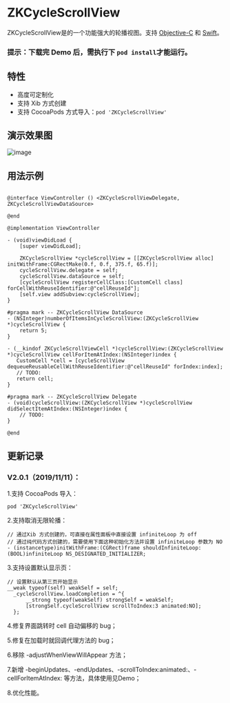 # ZKCycleScrollView

ZKCycleScrollView是的一个功能强大的轮播视图。支持 [Objective-C](https://github.com/bestDew/ZKCycleScrollViewDemo-OC) 和 [Swift](https://github.com/bestDew/ZKCycleScrollViewDemo)。

### 提示：下载完 Demo 后，需执行下 ```pod install```才能运行。

## 特性

-   高度可定制化
-   支持 Xib 方式创建
-   支持 CocoaPods 方式导入：```pod 'ZKCycleScrollView'```

## 演示效果图

![image](https://github.com/bestDew/ZKCycleScrollViewDemo-OC/blob/master/ZKCycleScrollViewDemo-OC/Untitled.gif)

## 用法示例

```objc

@interface ViewController () <ZKCycleScrollViewDelegate, ZKCycleScrollViewDataSource>

@end

@implementation ViewController

- (void)viewDidLoad {
    [super viewDidLoad];
    
    ZKCycleScrollView *cycleScrollView = [[ZKCycleScrollView alloc] initWithFrame:CGRectMake(0.f, 0.f, 375.f, 65.f)];
    cycleScrollView.delegate = self;
    cycleScrollView.dataSource = self;
    [cycleScrollView registerCellClass:[CustomCell class] forCellWithReuseIdentifier:@"cellReuseId"];
    [self.view addSubview:cycleScrollView];
}

#pragma mark -- ZKCycleScrollView DataSource
- (NSInteger)numberOfItemsInCycleScrollView:(ZKCycleScrollView *)cycleScrollView {
    return 5;
}

- (__kindof ZKCycleScrollViewCell *)cycleScrollView:(ZKCycleScrollView *)cycleScrollView cellForItemAtIndex:(NSInteger)index {
   CustomCell *cell = [cycleScrollView dequeueReusableCellWithReuseIdentifier:@"cellReuseId" forIndex:index];
   // TODO:
   return cell;
}

#pragma mark -- ZKCycleScrollView Delegate
- (void)cycleScrollView:(ZKCycleScrollView *)cycleScrollView didSelectItemAtIndex:(NSInteger)index {
    // TODO:
}

@end

```

## 更新记录

### V2.0.1（2019/11/11）：

1.支持 CocoaPods 导入：
  ```objc
  pod 'ZKCycleScrollView'
  ```
2.支持取消无限轮播：
  ```objc
  // 通过Xib 方式创建的，可直接在属性面板中直接设置 infiniteLoop 为 off
  // 通过纯代码方式创建的，需要使用下面这种初始化方法并设置 infiniteLoop 参数为 NO
  - (instancetype)initWithFrame:(CGRect)frame shouldInfiniteLoop:(BOOL)infiniteLoop NS_DESIGNATED_INITIALIZER;
  ```
3.支持设置默认显示页：
  ```objc
  // 设置默认从第三页开始显示
  __weak typeof(self) weakSelf = self;
    _cycleScrollView.loadCompletion = ^{
        __strong typeof(weakSelf) strongSelf = weakSelf;
        [strongSelf.cycleScrollView scrollToIndex:3 animated:NO];
    };
  ```
 4.修复界面跳转时 cell 自动偏移的 bug；<br/>
 
 5.修复在加载时就回调代理方法的 bug；<br/>
 
 6.移除 -adjustWhenViewWillAppear 方法；<br/>
 
 7.新增 -beginUpdates、-endUpdates、-scrollToIndex:animated:、-cellForItemAtIndex: 等方法，具体使用见Demo；<br/>
 
 8.优化性能。
